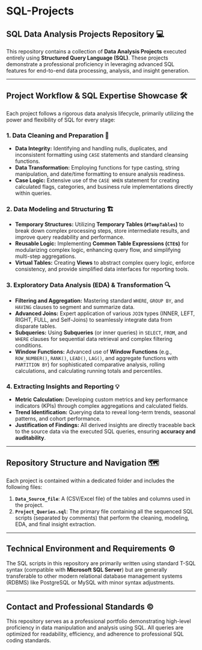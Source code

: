 # SQL-Projects

## SQL Data Analysis Projects Repository 💻

This repository contains a collection of **Data Analysis Projects** executed entirely using **Structured Query Language (SQL)**. These projects demonstrate a professional proficiency in leveraging advanced SQL features for end-to-end data processing, analysis, and insight generation.

---

## Project Workflow & SQL Expertise Showcase 🛠️

Each project follows a rigorous data analysis lifecycle, primarily utilizing the power and flexibility of SQL for every stage:

### 1. Data Cleaning and Preparation 🧹
* **Data Integrity:** Identifying and handling nulls, duplicates, and inconsistent formatting using `CASE` statements and standard cleansing functions.
* **Data Transformation:** Employing functions for type casting, string manipulation, and date/time formatting to ensure analysis readiness.
* **Case Logic:** Extensive use of the `CASE WHEN` statement for creating calculated flags, categories, and business rule implementations directly within queries.

### 2. Data Modeling and Structuring 🏗️
* **Temporary Structures:** Utilizing **Temporary Tables (`#TempTables`)** to break down complex processing steps, store intermediate results, and improve query readability and performance.
* **Reusable Logic:** Implementing **Common Table Expressions (`CTE`s)** for modularizing complex logic, enhancing query flow, and simplifying multi-step aggregations.
* **Virtual Tables:** Creating **Views** to abstract complex query logic, enforce consistency, and provide simplified data interfaces for reporting tools.

### 3. Exploratory Data Analysis (EDA) & Transformation 🔍
* **Filtering and Aggregation:** Mastering standard `WHERE`, `GROUP BY`, and `HAVING` clauses to segment and summarize data.
* **Advanced Joins:** Expert application of various `JOIN` types (INNER, LEFT, RIGHT, FULL, and Self-Joins) to seamlessly integrate data from disparate tables.
* **Subqueries:** Using **Subqueries** (or inner queries) in `SELECT`, `FROM`, and `WHERE` clauses for sequential data retrieval and complex filtering conditions.
* **Window Functions:** Advanced use of **Window Functions** (e.g., `ROW_NUMBER()`, `RANK()`, `LEAD()`, `LAG()`, and aggregate functions with `PARTITION BY`) for sophisticated comparative analysis, rolling calculations, and calculating running totals and percentiles.

### 4. Extracting Insights and Reporting 💡
* **Metric Calculation:** Developing custom metrics and key performance indicators (KPIs) through complex aggregations and calculated fields.
* **Trend Identification:** Querying data to reveal long-term trends, seasonal patterns, and cohort performance.
* **Justification of Findings:** All derived insights are directly traceable back to the source data via the executed SQL queries, ensuring **accuracy and auditability**.

---

## Repository Structure and Navigation 🗺️

Each project is contained within a dedicated folder and includes the following files:

1.  **`Data_Source_file`**: A (CSV/Excel file) of the tables and columns used in the project.
2.  **`Project_Queries.sql`**: The primary file containing all the sequenced SQL scripts (separated by comments) that perform the cleaning, modeling, EDA, and final insight extraction.


---

## Technical Environment and Requirements ⚙️

The SQL scripts in this repository are primarily written using standard T-SQL syntax (compatible with **Microsoft SQL Server**) but are generally transferable to other modern relational database management systems (RDBMS) like PostgreSQL or MySQL with minor syntax adjustments.

---

## Contact and Professional Standards ©️

This repository serves as a professional portfolio demonstrating high-level proficiency in data manipulation and analysis using SQL. All queries are optimized for readability, efficiency, and adherence to professional SQL coding standards.
